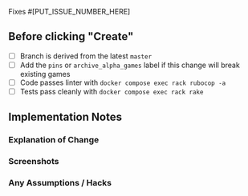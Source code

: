 Fixes #[PUT_ISSUE_NUMBER_HERE]

<!--

Your PR title should start with a tag showing the affected 18xx title or titles,
e.g., "[1889] use fancy logos".

Please minimize the amount of changes to shared `lib/engine` code, if
possible. If you are changing any shared code there, please include "[core]" at
the start of your PR title.

If your changes affect the developer/maintainer experience but are not end-user
facing, please inclue a "[dev]" tag.

If you are implementing a new game, please break up the changes into multiple
PRs for ease of review.

-->

## Before clicking "Create"

- [ ] Branch is derived from the latest `master`
- [ ] Add the `pins` or `archive_alpha_games` label if this change will break existing games
- [ ] Code passes linter with `docker compose exec rack rubocop -a`
- [ ] Tests pass cleanly with `docker compose exec rack rake`

## Implementation Notes

### Explanation of Change

### Screenshots

### Any Assumptions / Hacks
